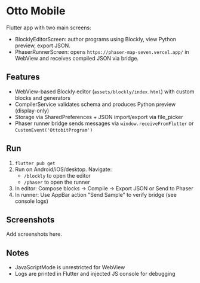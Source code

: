 # Otto Mobile

Flutter app with two main screens:

- BlocklyEditorScreen: author programs using Blockly, view Python preview, export JSON.
- PhaserRunnerScreen: opens `https://phaser-map-seven.vercel.app/` in WebView and receives compiled JSON via bridge.

## Features

- WebView-based Blockly editor (`assets/blockly/index.html`) with custom blocks and generators
- CompilerService validates schema and produces Python preview (display-only)
- Storage via SharedPreferences + JSON import/export via file_picker
- Phaser runner bridge sends messages via `window.receiveFromFlutter` or `CustomEvent('OttobitProgram')`

## Run

1. `flutter pub get`
2. Run on Android/iOS/desktop. Navigate:
   - `/blockly` to open the editor
   - `/phaser` to open the runner
3. In editor: Compose blocks → Compile → Export JSON or Send to Phaser
4. In runner: Use AppBar action "Send Sample" to verify bridge (see console logs)

## Screenshots

Add screenshots here.

## Notes

- JavaScriptMode is unrestricted for WebView
- Logs are printed in Flutter and injected JS console for debugging
